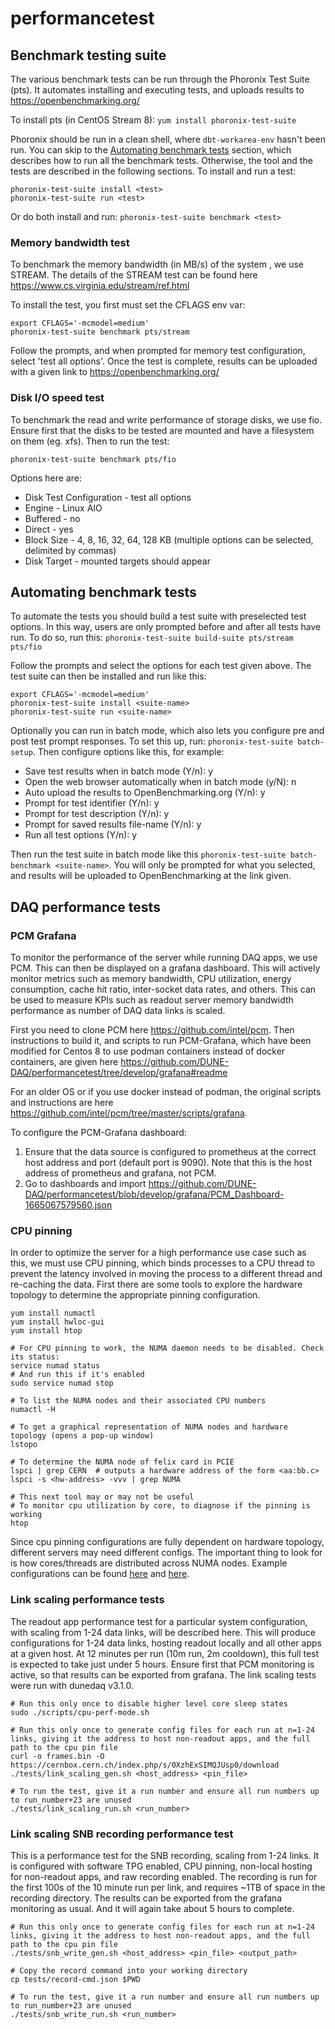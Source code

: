 # performancetest

## Benchmark testing suite

The various benchmark tests can be run through the Phoronix Test Suite (pts). It automates installing and executing tests, and uploads results to https://openbenchmarking.org/

To install pts (in CentOS Stream 8):
`yum install phoronix-test-suite`

Phoronix should be run in a clean shell, where `dbt-workarea-env` hasn't been run. You can skip to the [Automating benchmark tests](https://github.com/DUNE-DAQ/performancetest#automating-benchmark-tests) section, which describes how to run all the benchmark tests. Otherwise, the tool and the tests are described in the following sections. To install and run a test:
```
phoronix-test-suite install <test>
phoronix-test-suite run <test>
```

Or do both install and run:
`phoronix-test-suite benchmark <test>`

### Memory bandwidth test

To benchmark the memory bandwidth (in MB/s) of the system , we use STREAM. The details of the STREAM test can be found here https://www.cs.virginia.edu/stream/ref.html

To install the test, you first must set the CFLAGS env var:
```
export CFLAGS='-mcmodel=medium'
phoronix-test-suite benchmark pts/stream
```

Follow the prompts, and when prompted for memory test configuration, select 'test all options'. Once the test is complete, results can be uploaded with a given link to https://openbenchmarking.org/

### Disk I/O speed test

To benchmark the read and write performance of storage disks, we use fio. Ensure first that the disks to be tested are mounted and have a filesystem on them (eg. xfs). Then to run the test:

`phoronix-test-suite benchmark pts/fio`

Options here are: 
* Disk Test Configuration - test all options
* Engine - Linux AIO
* Buffered - no
* Direct - yes
* Block Size - 4, 8, 16, 32, 64, 128 KB (multiple options can be selected, delimited by commas)
* Disk Target - mounted targets should appear

## Automating benchmark tests

To automate the tests you should build a test suite with preselected test options. In this way, users are only prompted before and after all tests have run. To do so, run this:
`phoronix-test-suite build-suite pts/stream pts/fio`

Follow the prompts and select the options for each test given above. The test suite can then be installed and run like this:
```
export CFLAGS='-mcmodel=medium'
phoronix-test-suite install <suite-name>
phoronix-test-suite run <suite-name>
```

Optionally you can run in batch mode, which also lets you configure pre and post test prompt responses. To set this up, run: `phoronix-test-suite batch-setup`. Then configure options like this, for example:

* Save test results when in batch mode (Y/n): y
* Open the web browser automatically when in batch mode (y/N): n
* Auto upload the results to OpenBenchmarking.org (Y/n): y
* Prompt for test identifier (Y/n): y
* Prompt for test description (Y/n): y
* Prompt for saved results file-name (Y/n): y
* Run all test options (Y/n): y

Then run the test suite in batch mode like this `phoronix-test-suite batch-benchmark <suite-name>`. You will only be prompted for what you selected, and results will be uploaded to OpenBenchmarking at the link given.

## DAQ performance tests

### PCM Grafana

To monitor the performance of the server while running DAQ apps, we use PCM. This can then be displayed on a grafana dashboard. This will actively monitor metrics such as memory bandwidth, CPU utilization, energy consumption, cache hit ratio, inter-socket data rates, and others. This can be used to measure KPIs such as readout server memory bandwidth performance as number of DAQ data links is scaled.

First you need to clone PCM here https://github.com/intel/pcm. Then instructions to build it, and scripts to run PCM-Grafana, which have been modified for Centos 8 to use podman containers instead of docker containers, are given here https://github.com/DUNE-DAQ/performancetest/tree/develop/grafana#readme

For an older OS or if you use docker instead of podman, the original scripts and instructions are here https://github.com/intel/pcm/tree/master/scripts/grafana.

To configure the PCM-Grafana dashboard:
1. Ensure that the data source is configured to prometheus at the correct host address and port (default port is 9090). Note that this is the host address of prometheus and grafana, not PCM.
2. Go to dashboards and import https://github.com/DUNE-DAQ/performancetest/blob/develop/grafana/PCM_Dashboard-1665067579560.json

### CPU pinning

In order to optimize the server for a high performance use case such as this, we must use CPU pinning, which binds processes to a CPU thread to prevent the latency involved in moving the process to a different thread and re-caching the data. First there are some tools to explore the hardware topology to determine the appropriate pinning configuration. 

```
yum install numactl
yum install hwloc-gui
yum install htop

# For CPU pinning to work, the NUMA daemon needs to be disabled. Check its status:
service numad status
# And run this if it's enabled
sudo service numad stop  

# To list the NUMA nodes and their associated CPU numbers
numactl -H

# To get a graphical representation of NUMA nodes and hardware topology (opens a pop-up window)
lstopo

# To determine the NUMA node of felix card in PCIE
lspci | grep CERN  # outputs a hardware address of the form <aa:bb.c> 
lspci -s <hw-address> -vvv | grep NUMA

# This next tool may or may not be useful
# To monitor cpu utilization by core, to diagnose if the pinning is working
htop
```

Since cpu pinning configurations are fully dependent on hardware topology, different servers may need different configs. The important thing to look for is how cores/threads are distributed across NUMA nodes. Example configurations can be found [here](https://github.com/DUNE-DAQ/performancetest/tree/develop/cpupins) and [here](https://github.com/DUNE-DAQ/readoutlibs/blob/develop/config/cpupins).

### Link scaling performance tests

The readout app performance test for a particular system configuration, with scaling from 1-24 data links, will be described here. This will produce configurations for 1-24 data links, hosting readout locally and all other apps at a given host. At 12 minutes per run (10m run, 2m cooldown), this full test is expected to take just under 5 hours. Ensure first that PCM monitoring is active, so that results can be exported from grafana. The link scaling tests were run with dunedaq v3.1.0.

```
# Run this only once to disable higher level core sleep states
sudo ./scripts/cpu-perf-mode.sh

# Run this only once to generate config files for each run at n=1-24 links, giving it the address to host non-readout apps, and the full path to the cpu pin file
curl -o frames.bin -O https://cernbox.cern.ch/index.php/s/0XzhExSIMQJUsp0/download
./tests/link_scaling_gen.sh <host_address> <pin_file>

# To run the test, give it a run number and ensure all run numbers up to run_number+23 are unused
./tests/link_scaling_run.sh <run_number>
```

### Link scaling SNB recording performance test

This is a performance test for the SNB recording, scaling from 1-24 links. It is configured with software TPG enabled, CPU pinning, non-local hosting for non-readout apps, and raw recording enabled. The recording is run for the first 100s of the 10 minute run per link, and requires ~1TB of space in the recording directory. The results can be exported from the grafana monitoring as usual. And it will again take about 5 hours to complete.

```
# Run this only once to generate config files for each run at n=1-24 links, giving it the address to host non-readout apps, and the full path to the cpu pin file
./tests/snb_write_gen.sh <host_address> <pin_file> <output_path>

# Copy the record command into your working directory
cp tests/record-cmd.json $PWD

# To run the test, give it a run number and ensure all run numbers up to run_number+23 are unused
./tests/snb_write_run.sh <run_number>
```

